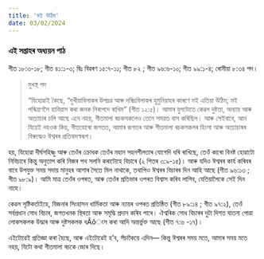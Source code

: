 ```yaml
---
title: 'মই উঠিম'
date: 03/02/2024
---
```


### এই সপ্তাহৰ অধ্যয়ন পাঠ
গীত ১৮:৩-১৮; গীত ৪১:১-৩; দ্বিঃ বিৱৰণ ১৫:৭-১১; গীত ৮২ ; গীত ৯৬:৬-১০; গীত ৯৯:১-৪; ৰোমীয়া ৮:৩৪ পদ।

> <p>মুখস্থ পদ</p>
> “যিহোৱাই কৈছে, “দুখীয়াবিলাকৰ উপদ্ৰৱ আৰু দৰিদ্ৰবিলাকৰ হুমুনিয়াহৰ কাৰণে মই এতিয়া উঠিম; মই পৰিত্ৰাণলৈ হাবিয়াস কৰা জনক নিৰাপদে ৰাখিম” (গীত ১২:৫)। আমাৰ যুগটোতে কেৱল দুষ্টতা, অন্যায় আৰু অত্যাচাৰ চলি আছে এনে নহয়, গীতমালা ৰচকসকলেও তেনে সময়ত বাস কৰিছিল। আৰু সেইবাবে, আন যিয়েই নহওক কিয়, গীতবোৰো জগতত, আমাৰ জগতৰ আৰু গীতমালা ৰচকসকলৰ হিংসা আৰু অত্যাচাৰৰ বিৰুদ্ধেও ঈশ্বৰৰ প্ৰতিবাদস্বৰূপ।

হয়, যিহোৱা দীৰ্ঘসহিষ্ণু আৰু তেওঁৰ ক্ৰোধক তেওঁৰ মহান সহনশীলতাৰ যোগেদি ধৰি ৰাখিছে, তেওঁ কাৰো বিনষ্ট হোৱাটো নিবিচাৰে কিন্তু অনুতাপ কৰি নিজৰ পথ সলনি কৰাটোহে বিচাৰে (২ পিতৰ ৩:৯-১৫)। আৰু যদিও ঈশ্বৰৰ কাৰ্য কৰিবৰ বাবে উপযুক্ত সময় সদায় মানুহৰ আশাৰ সৈতে মিল নাথাকে, তথাপিও ঈশ্বৰৰ বিচাৰৰ দিন আহি আছে (গীত ৯৬:১৩ ; গীত ৯৮:৯)। আমি মাত্ৰ তেওঁৰ ওপৰত, আৰু তেওঁৰ প্ৰতিভাৰ ওপৰত বিশ্বাস কৰিব লাগিব, যেতিয়ালৈকে সেই দিন নাহে।

কেৱল সৃষ্টিকৰ্তাইহে, যিজনাৰ সিংহাসন ধাৰ্মিকতা আৰু ন্যায়ৰ ওপৰত প্ৰতিষ্ঠিত (গীত ৮৯:১৪ ; গীত ৯৭:২), তেওঁ সৰ্বপ্ৰধান সোধ বিচাৰ, জগতখনক স্থিৰতা আৰু সমৃদ্ধি প্ৰদান কৰিব পাৰে। ঐশ্বৰিক সোধ বিচাৰৰ দুটা দিশত যাতনা পোৱা লোকসকলক উদ্ধাৰ আৰু দুষ্টসকলক ধÃõংস কৰা আদি অন্তৰ্ভুক্ত আছে (গীত ৭:৬ -১৭)।

এইটোৱেই প্ৰতিজ্ঞা কৰা হৈছে, আৰু এইটোৱেই হ’ব, সঁচাকৈয়ে এদিন— কিন্তু ঈশ্বৰৰ সময় মতে, আমাৰ সময় মতে নহয়, যিটো কথা গীতমালা ৰচকে জোৰ দিছে।